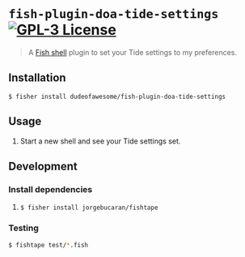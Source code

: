 # `fish-plugin-doa-tide-settings` [![GPL-3 License](https://img.shields.io/badge/license-GPL3-007EC7.svg?style=flat-square)](/LICENSE)

> A [Fish shell](https://fishshell.com/) plugin to set your Tide settings to my preferences.

## Installation

```fish
$ fisher install dudeofawesome/fish-plugin-doa-tide-settings
```

## Usage

1. Start a new shell and see your Tide settings set.

## Development

### Install dependencies

1. `$ fisher install jorgebucaran/fishtape`

### Testing

```sh
$ fishtape test/*.fish
```
